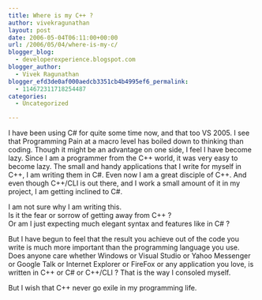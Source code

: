```yaml
---
title: Where is my C++ ?
author: vivekragunathan
layout: post
date: 2006-05-04T06:11:00+00:00
url: /2006/05/04/where-is-my-c/
blogger_blog:
  - developerexperience.blogspot.com
blogger_author:
  - Vivek Ragunathan
blogger_efd3de0af000aedcb3351cb4b4995ef6_permalink:
  - 114672311718254487
categories:
  - Uncategorized

---
```

I have been using C# for quite some time now, and that too VS 2005. I see that Programming Pain at a macro level has boiled down to thinking than coding. Though it might be an advantage on one side, I feel I have become lazy. Since I am a programmer from the C++ world, it was very easy to become lazy. The small and handy applications that I write for myself in C++, I am writing them in C#. Even now I am a great disciple of C++. And even though C++/CLI is out there, and I work a small amount of it in my project, I am getting inclined to C#.

I am not sure why I am writing this.  
Is it the fear or sorrow of getting away from C++ ?  
Or am I just expecting much elegant syntax and features like in C# ?

But I have begun to feel that the result you achieve out of the code you write is much more important than the programming language you use. Does anyone care whether Windows or Visual Studio or Yahoo Messenger or Google Talk or Internet Explorer or FireFox or any application you love, is written in C++ or C# or C++/CLI ? That is the way I consoled myself.

But I wish that C++ never go exile in my programming life.